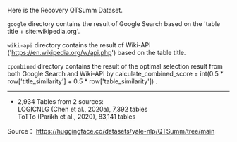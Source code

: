 
Here is the Recovery QTSumm Dataset.

`google` directory contains the result of Google Search based on the 'table title + site:wikipedia.org'.

`wiki-api`  directory contains the result of Wiki-API ('https://en.wikipedia.org/w/api.php') based on the table title.

`cpombined` directory  contains the result of the optimal selection result from both Google Search and  Wiki-API by calculate_combined_score = int(0.5 * row['title_similarity'] + 0.5 * row['table_similarity'])
.


***



- 2,934 Tables from 2 sources: <br/>LOGICNLG (Chen et al., 2020a), 7,392 tables  <br/> ToTTo (Parikh et al., 2020), 83,141 tables

Source：
https://huggingface.co/datasets/yale-nlp/QTSumm/tree/main
